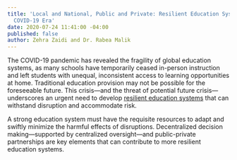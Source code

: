 ```yaml
---
title: 'Local and National, Public and Private: Resilient Education Systems in the
  COVID-19 Era'
date: 2020-07-24 11:41:00 -04:00
published: false
author: Zehra Zaidi and Dr. Rabea Malik
---
```


The COVID-19 pandemic has revealed the fragility of global education systems, as many schools have temporarily ceased in-person instruction and left students with unequal, inconsistent access to learning opportunities at home. Traditional education provision may not be possible for the foreseeable future. This crisis—and the threat of potential future crisis—underscores an urgent need to develop [resilient education systems](http://www.iiep.unesco.org/en/our-mission/education-system-resilience) that can withstand disruption and accommodate risk. 








A strong education system must have the requisite resources to adapt and swiftly minimize the harmful effects of disruptions. Decentralized decision making—supported by centralized oversight—and public-private partnerships are key elements that can contribute to more resilient education systems.  
